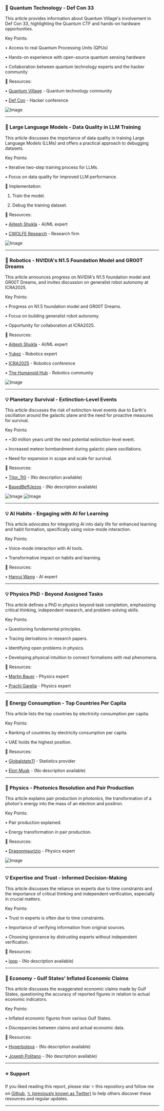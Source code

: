 ### 🤖 Quantum Technology - Def Con 33

This article provides information about Quantum Village's involvement in Def Con 33, highlighting the Quantum CTF and hands-on hardware opportunities.


Key Points:

•  Access to real Quantum Processing Units (QPUs)

• Hands-on experience with open-source quantum sensing hardware

•  Collaboration between quantum technology experts and the hacker community


🔗 Resources:

• [Quantum Village](https://x.com/quantum_village) - Quantum technology community

• [Def Con](https://x.com/defcon) - Hacker conference

![Image](https://pbs.twimg.com/media/GrWIwe5W4AAFpyd?format=jpg&name=small)


---
### 🤖 Large Language Models - Data Quality in LLM Training

This article discusses the importance of data quality in training Large Language Models (LLMs) and offers a practical approach to debugging datasets.


Key Points:

• Iterative two-step training process for LLMs.

• Focus on data quality for improved LLM performance.


🚀 Implementation:

1. Train the model.

2. Debug the training dataset.


🔗 Resources:

• [Ajitesh Shukla](https://x.com/ajitesh_shukla7) - AI/ML expert

• [CWOLFE Research](https://x.com/cwolferesearch) - Research firm

![Image](https://pbs.twimg.com/media/GrUi1ABXUAADstL?format=jpg&name=small)


---
### 🤖 Robotics - NVIDIA's N1.5 Foundation Model and GR00T Dreams

This article announces progress on NVIDIA's N1.5 foundation model and GR00T Dreams, and invites discussion on generalist robot autonomy at ICRA2025.


Key Points:

•  Progress on N1.5 foundation model and GR00T Dreams.

•  Focus on building generalist robot autonomy.

•  Opportunity for collaboration at ICRA2025.


🔗 Resources:

• [Ajitesh Shukla](https://x.com/ajitesh_shukla7) - AI/ML expert

• [Yukez](https://x.com/yukez) - Robotics expert

• [ICRA2025](https://x.com/hashtag/ICRA2025?src=hashtag_click) - Robotics conference

• [The Humanoid Hub](https://x.com/TheHumanoidHub/status/1924332201862414495) - Robotics community


![Image](https://pbs.twimg.com/amplify_video_thumb/1924330901548290048/img/fZprg0-Z8NjrwKBn.jpg)


---
### 💡 Planetary Survival -  Extinction-Level Events

This article discusses the risk of extinction-level events due to Earth's oscillation around the galactic plane and the need for proactive measures for survival.


Key Points:

•  ~30 million years until the next potential extinction-level event.

•  Increased meteor bombardment during galactic plane oscillations.

•  Need for expansion in scope and scale for survival.


🔗 Resources:

• [Titor_Tt0](https://x.com/Titor_Tt0) -  (No description available)

• [BasedBeffJezos](https://x.com/BasedBeffJezos) - (No description available)

![Image](https://pbs.twimg.com/media/GrR8gFsXsAA2hmc?format=jpg&name=small)
![Image](https://pbs.twimg.com/media/GrR8gICWMAA7F7b?format=jpg&name=small)


---
### 💡 AI Habits - Engaging with AI for Learning

This article advocates for integrating AI into daily life for enhanced learning and habit formation, specifically using voice-mode interaction.


Key Points:

•  Voice-mode interaction with AI tools.

•  Transformative impact on habits and learning.


🔗 Resources:

• [Hanrui Wang](https://x.com/hanrui_w) - AI expert


---
### 💡 Physics PhD - Beyond Assigned Tasks

This article defines a PhD in physics beyond task completion, emphasizing critical thinking, independent research, and problem-solving skills.


Key Points:

• Questioning fundamental principles.

•  Tracing derivations in research papers.

•  Identifying open problems in physics.

•  Developing physical intuition to connect formalisms with real phenomena.



🔗 Resources:

• [Martin Bauer](https://x.com/martinmbauer) - Physics expert

• [Prachi Garella](https://x.com/garellaprachi) - Physics expert


---
### 🤖 Energy Consumption - Top Countries Per Capita

This article lists the top countries by electricity consumption per capita.


Key Points:

• Ranking of countries by electricity consumption per capita.

•  UAE holds the highest position.


🔗 Resources:

• [Globalstats11](https://x.com/Globalstats11) - Statistics provider

• [Elon Musk](https://x.com/elonmusk) - (No description available)



---
### 🤖 Physics - Photonics Resolution and Pair Production

This article explains pair production in photonics, the transformation of a photon's energy into the mass of an electron and positron.


Key Points:

•  Pair production explained.

•  Energy transformation in pair production.


🔗 Resources:

• [Dragonmaurizio](https://x.com/Dragonmaurizio) - Physics expert


![Image](https://pbs.twimg.com/media/Evz2LnoVgAIK4XS?format=jpg&name=small)


---
### 💡 Expertise and Trust -  Informed Decision-Making

This article discusses the reliance on experts due to time constraints and the importance of critical thinking and independent verification, especially in crucial matters.



Key Points:

• Trust in experts is often due to time constraints.

•  Importance of verifying information from original sources.

•  Choosing ignorance by distrusting experts without independent verification.


🔗 Resources:

• [lopp](https://x.com/lopp) - (No description available)


---
### 🤖 Economy - Gulf States' Inflated Economic Claims

This article discusses the exaggerated economic claims made by Gulf States, questioning the accuracy of reported figures in relation to actual economic indicators.


Key Points:

•  Inflated economic figures from various Gulf States.

•  Discrepancies between claims and actual economic data.


🔗 Resources:

• [HyperboIeva](https://x.com/HyperboIeva) - (No description available)

• [Joseph Politano](https://x.com/JosephPolitano) - (No description available)


---

### ⭐️ Support

If you liked reading this report, please star ⭐️ this repository and follow me on [Github](https://github.com/Drix10), [𝕏 (previously known as Twitter)](https://x.com/DRIX_10_) to help others discover these resources and regular updates.

---